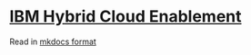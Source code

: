 # [IBM Hybrid Cloud Enablement](https://ibm-apiconnect.github.io/mkdocs-hybrid-cloud-enablement/)

Read in [mkdocs format](https://ibm-apiconnect.github.io/mkdocs-hybrid-cloud-enablement/)